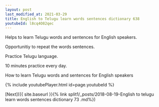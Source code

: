 ```yaml
---
layout: post
last_modified_at: 2021-03-29
title: English to Telugu learn words sentences dictionary 638 
youtubeId: l8cq4O82qec
---
```

 
 
Helps to learn Telugu words and sentences for English speakers.

Opportunitiy to repeat the words sentences. 

Practice Telugu language. 
 
10 minutes practice every day. 
 
How to learn Telugu words and sentences for English speakers 
 
{% include youtubePlayer.html id=page.youtubeId %}
 
 
[Next]({{ site.baseurl }}{% link  split1/_posts/2018-08-19-English to telugu learn words sentences dictionary 73 .md%})
 
